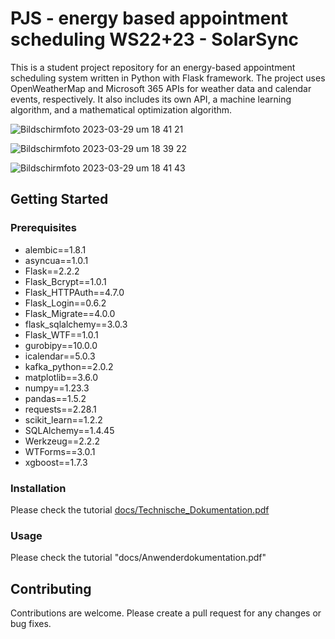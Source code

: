 # PJS - energy based appointment scheduling WS22+23 - SolarSync
This is a student project repository for an energy-based appointment scheduling system written in Python with Flask framework. The project uses OpenWeatherMap and Microsoft 365 APIs for weather data and calendar events, respectively. It also includes its own API, a machine learning algorithm, and a mathematical optimization algorithm.

![Bildschirmfoto 2023-03-29 um 18 41 21](https://user-images.githubusercontent.com/34941912/228608883-a4c7046a-6495-429a-a2b5-65416a39f5d5.png)

![Bildschirmfoto 2023-03-29 um 18 39 22](https://user-images.githubusercontent.com/34941912/228608406-bcb6b7c1-861c-42cd-ac86-ae0e2e7f04cf.png)

![Bildschirmfoto 2023-03-29 um 18 41 43](https://user-images.githubusercontent.com/34941912/228608970-b500b429-ae2d-4d5a-a2db-2bd115d177f6.png)

## Getting Started
### Prerequisites
- alembic==1.8.1
- asyncua==1.0.1
- Flask==2.2.2
- Flask_Bcrypt==1.0.1
- Flask_HTTPAuth==4.7.0
- Flask_Login==0.6.2
- Flask_Migrate==4.0.0
- flask_sqlalchemy==3.0.3
- Flask_WTF==1.0.1
- gurobipy==10.0.0
- icalendar==5.0.3
- kafka_python==2.0.2
- matplotlib==3.6.0
- numpy==1.23.3
- pandas==1.5.2
- requests==2.28.1
- scikit_learn==1.2.2
- SQLAlchemy==1.4.45
- Werkzeug==2.2.2
- WTForms==3.0.1
- xgboost==1.7.3

### Installation
Please check the tutorial [docs/Technische_Dokumentation.pdf](https://github.com/jmu-informationsystemsgroup/pjs-ebd-ws22_23/blob/main/docs/Technische_Dokumentation.pdf)

### Usage
Please check the tutorial "docs/Anwenderdokumentation.pdf"

## Contributing
Contributions are welcome. Please create a pull request for any changes or bug fixes.
